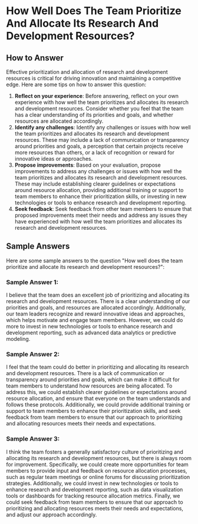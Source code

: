 How Well Does The Team Prioritize And Allocate Its Research And Development Resources?
=============================================================================================================

How to Answer
-------------

Effective prioritization and allocation of research and development resources is critical for driving innovation and maintaining a competitive edge. Here are some tips on how to answer this question:

1. **Reflect on your experience**: Before answering, reflect on your own experience with how well the team prioritizes and allocates its research and development resources. Consider whether you feel that the team has a clear understanding of its priorities and goals, and whether resources are allocated accordingly.
2. **Identify any challenges**: Identify any challenges or issues with how well the team prioritizes and allocates its research and development resources. These may include a lack of communication or transparency around priorities and goals, a perception that certain projects receive more resources than others, or a lack of recognition or reward for innovative ideas or approaches.
3. **Propose improvements**: Based on your evaluation, propose improvements to address any challenges or issues with how well the team prioritizes and allocates its research and development resources. These may include establishing clearer guidelines or expectations around resource allocation, providing additional training or support to team members to enhance their prioritization skills, or investing in new technologies or tools to enhance research and development reporting.
4. **Seek feedback**: Seek feedback from other team members to ensure that proposed improvements meet their needs and address any issues they have experienced with how well the team prioritizes and allocates its research and development resources.

Sample Answers
--------------

Here are some sample answers to the question "How well does the team prioritize and allocate its research and development resources?":

### Sample Answer 1:

I believe that the team does an excellent job of prioritizing and allocating its research and development resources. There is a clear understanding of our priorities and goals, and resources are allocated accordingly. Additionally, our team leaders recognize and reward innovative ideas and approaches, which helps motivate and engage team members. However, we could do more to invest in new technologies or tools to enhance research and development reporting, such as advanced data analytics or predictive modeling.

### Sample Answer 2:

I feel that the team could do better in prioritizing and allocating its research and development resources. There is a lack of communication or transparency around priorities and goals, which can make it difficult for team members to understand how resources are being allocated. To address this, we could establish clearer guidelines or expectations around resource allocation, and ensure that everyone on the team understands and follows these protocols. Additionally, we could provide additional training or support to team members to enhance their prioritization skills, and seek feedback from team members to ensure that our approach to prioritizing and allocating resources meets their needs and expectations.

### Sample Answer 3:

I think the team fosters a generally satisfactory culture of prioritizing and allocating its research and development resources, but there is always room for improvement. Specifically, we could create more opportunities for team members to provide input and feedback on resource allocation processes, such as regular team meetings or online forums for discussing prioritization strategies. Additionally, we could invest in new technologies or tools to enhance research and development reporting, such as data visualization tools or dashboards for tracking resource allocation metrics. Finally, we could seek feedback from team members to ensure that our approach to prioritizing and allocating resources meets their needs and expectations, and adjust our approach accordingly.
